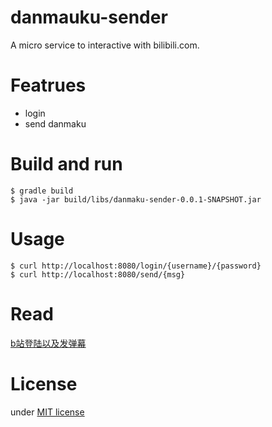 # danmauku-sender
A micro service to interactive with bilibili.com.
# Featrues
* login
* send danmaku

# Build and run
```
$ gradle build
$ java -jar build/libs/danmaku-sender-0.0.1-SNAPSHOT.jar
```
# Usage
```
$ curl http://localhost:8080/login/{username}/{password}
$ curl http://localhost:8080/send/{msg}
```
# Read
[b站登陆以及发弹幕](https://winry.me/2016/03/23/b%E7%AB%99%E7%99%BB%E9%99%86%E4%BB%A5%E5%8F%8A%E5%8F%91%E5%BC%B9%E5%B9%95/)
# License
under [MIT license](/License)
